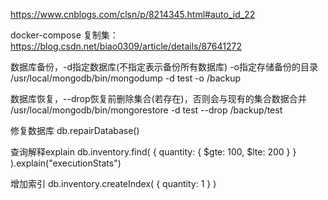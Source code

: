 https://www.cnblogs.com/clsn/p/8214345.html#auto_id_22

docker-compose 复制集：
https://blog.csdn.net/biao0309/article/details/87641272


数据库备份，-d指定数据库(不指定表示备份所有数据库) -o指定存储备份的目录
/usr/local/mongodb/bin/mongodump -d test -o /backup

数据库恢复，--drop恢复前删除集合(若存在)，否则会与现有的集合数据合并
/usr/local/mongodb/bin/mongorestore -d test --drop /backup/test


修复数据库
db.repairDatabase()

查询解释explain
db.inventory.find(
   { quantity: { $gte: 100, $lte: 200 } }
).explain("executionStats")

增加索引
db.inventory.createIndex( { quantity: 1 } )